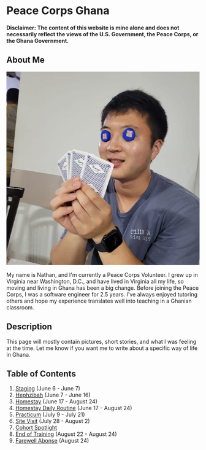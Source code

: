 # Peace Corps Ghana

**Disclaimer: The content of this website is mine
alone and does not necessarily reflect the views of the U.S. Government, the Peace Corps, or
the Ghana Government.**

## About Me

![profile](/images/profile.JPG)

My name is Nathan, and I'm currently a Peace Corps Volunteer. I grew up in Virginia near Washington, D.C., and have lived in Virginia all my life, so moving and living in Ghana has been a big change. Before joining the Peace Corps, I was a software engineer for 2.5 years. I've always enjoyed tutoring others and hope my experience translates well into teaching in a Ghanian classroom.

## Description
This page will mostly contain pictures, short stories, and what I was feeling at the time. Let me know if you want me to write about a specific way of life in Ghana.

## Table of Contents
1. [Staging](staging.md) (June 6 - June 7)
2. [Hephzibah](hephzibah.md) (June 7 - June 16)
3. [Homestay](homestay.md) (June 17 - August 24)
4. [Homestay Daily Routine](homestay_daily_routine.md) (June 17 - August 24)
5. [Practicum](practicum.md) (July 9 - July 21)
6. [Site Visit](site_visit.md) (July 28 - August 2)
7. [Cohort Spotlight](cohort_spotlight.md)
8. [End of Training](end_of_training.md) (August 22 - August 24)
9. [Farewell Abonse](farewell_abonse.md) (August 24)

